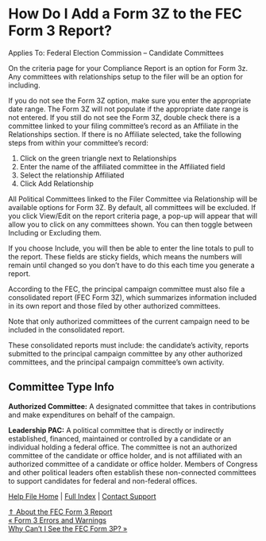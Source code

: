  How Do I Add a Form 3Z to the FEC Form 3 Report?
==========

Applies To: Federal Election Commission – Candidate Committees

On the criteria page for your Compliance Report is an option for Form 3z. Any committees with relationships setup to the filer will be an option for including.  

If you do not see the Form 3Z option, make sure you enter the appropriate date range. The Form 3Z will not populate if the appropriate date range is not entered. If you still do not see the Form 3Z, double check there is a committee linked to your filing committee’s record as an Affiliate in the Relationships section. If there is no Affiliate selected, take the following steps from within your committee’s record:

1. Click on the green triangle next to Relationships
2. Enter the name of the affiliated committee in the Affiliated field
3. Select the relationship Affiliated
4. Click Add Relationship

All Political Committees linked to the Filer Committee via Relationship will be available options for Form 3Z. By default, all committees will be excluded. If you click View/Edit on the report criteria page, a pop-up will appear that will allow you to click on any committees shown. You can then toggle between Including or Excluding them.  

If you choose Include, you will then be able to enter the line totals to pull to the report. These fields are sticky fields, which means the numbers will remain until changed so you don’t have to do this each time you generate a report.  

According to the FEC, the principal campaign committee must also file a consolidated report (FEC Form 3Z), which summarizes information included in its own report and those filed by other authorized committees.  

Note that only authorized committees of the current campaign need to be included in the consolidated report.  

These consolidated reports must include: the candidate’s activity, reports submitted to the principal campaign committee by any other authorized committees, and the principal campaign committee’s own activity.

Committee Type Info
----------

**Authorized Committee:** A designated committee that takes in contributions and make expenditures on behalf of the campaign.

**Leadership PAC:** A political committee that is directly or indirectly established, financed, maintained or controlled by a candidate or an individual holding a federal office. The committee is not an authorized committee of the candidate or office holder, and is not affiliated with an authorized committee of a candidate or office holder. Members of Congress and other political leaders often establish these non-connected committees to support candidates for federal and non-federal offices.

[Help File Home](/help/) | [Full Index](/Help-File-Directory/) | [Contact Support](mailto:support@ISPolitical.com)

[⇑ About the FEC Form 3 Report](/About-the-FEC-Form-3-Report)  
[« Form 3 Errors and Warnings](/Form-Errors-and-Warnings)  
[Why Can’t I See the FEC Form 3P? »](/Why-Can-t-I-See-the-FEC-Form-3P)
